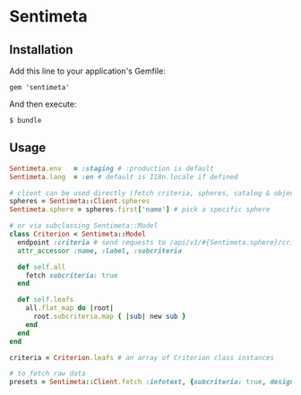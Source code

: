 # Sentimeta

## Installation

Add this line to your application's Gemfile:

    gem 'sentimeta'

And then execute:

    $ bundle

## Usage

```ruby
Sentimeta.env   = :staging # :production is default
Sentimeta.lang  = :en # default is I18n.locale if defined

# client can be used directly (fetch criteria, spheres, catalog & objects)
spheres = Sentimeta::Client.spheres
Sentimeta.sphere = spheres.first['name'] # pick a specific sphere

# or via subclassing Sentimeta::Model
class Criterion < Sentimeta::Model
  endpoint :criteria # send requests to /api/v1/#{Sentimeta.sphere}/criteria
  attr_accessor :name, :label, :subcriteria

  def self.all
    fetch subcriteria: true
  end

  def self.leafs
    all.flat_map do |root|
      root.subcriteria.map { |sub| new sub }
    end
  end
end

criteria = Criterion.leafs # an array of Criterion class instances

# to fetch raw data
presets = Sentimeta::Client.fetch :infotext, {subcriteria: true, design: "std", param: "main", lang: "en"}
```
